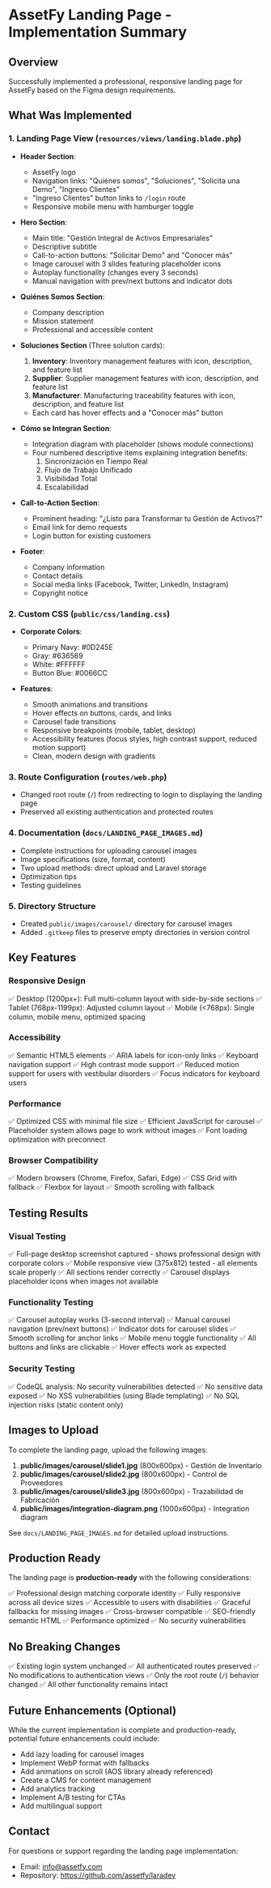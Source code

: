 # AssetFy Landing Page - Implementation Summary

## Overview
Successfully implemented a professional, responsive landing page for AssetFy based on the Figma design requirements.

## What Was Implemented

### 1. Landing Page View (`resources/views/landing.blade.php`)
- **Header Section**: 
  - AssetFy logo
  - Navigation links: "Quiénes somos", "Soluciones", "Solicita una Demo", "Ingreso Clientes"
  - "Ingreso Clientes" button links to `/login` route
  - Responsive mobile menu with hamburger toggle

- **Hero Section**:
  - Main title: "Gestión Integral de Activos Empresariales"
  - Descriptive subtitle
  - Call-to-action buttons: "Solicitar Demo" and "Conocer más"
  - Image carousel with 3 slides featuring placeholder icons
  - Autoplay functionality (changes every 3 seconds)
  - Manual navigation with prev/next buttons and indicator dots

- **Quiénes Somos Section**:
  - Company description
  - Mission statement
  - Professional and accessible content

- **Soluciones Section** (Three solution cards):
  1. **Inventory**: Inventory management features with icon, description, and feature list
  2. **Supplier**: Supplier management features with icon, description, and feature list
  3. **Manufacturer**: Manufacturing traceability features with icon, description, and feature list
  - Each card has hover effects and a "Conocer más" button

- **Cómo se Integran Section**:
  - Integration diagram with placeholder (shows module connections)
  - Four numbered descriptive items explaining integration benefits:
    1. Sincronización en Tiempo Real
    2. Flujo de Trabajo Unificado
    3. Visibilidad Total
    4. Escalabilidad

- **Call-to-Action Section**:
  - Prominent heading: "¿Listo para Transformar tu Gestión de Activos?"
  - Email link for demo requests
  - Login button for existing customers

- **Footer**:
  - Company information
  - Contact details
  - Social media links (Facebook, Twitter, LinkedIn, Instagram)
  - Copyright notice

### 2. Custom CSS (`public/css/landing.css`)
- **Corporate Colors**:
  - Primary Navy: #0D245E
  - Gray: #636569
  - White: #FFFFFF
  - Button Blue: #0066CC

- **Features**:
  - Smooth animations and transitions
  - Hover effects on buttons, cards, and links
  - Carousel fade transitions
  - Responsive breakpoints (mobile, tablet, desktop)
  - Accessibility features (focus styles, high contrast support, reduced motion support)
  - Clean, modern design with gradients

### 3. Route Configuration (`routes/web.php`)
- Changed root route (`/`) from redirecting to login to displaying the landing page
- Preserved all existing authentication and protected routes

### 4. Documentation (`docs/LANDING_PAGE_IMAGES.md`)
- Complete instructions for uploading carousel images
- Image specifications (size, format, content)
- Two upload methods: direct upload and Laravel storage
- Optimization tips
- Testing guidelines

### 5. Directory Structure
- Created `public/images/carousel/` directory for carousel images
- Added `.gitkeep` files to preserve empty directories in version control

## Key Features

### Responsive Design
✅ Desktop (1200px+): Full multi-column layout with side-by-side sections
✅ Tablet (768px-1199px): Adjusted column layout
✅ Mobile (<768px): Single column, mobile menu, optimized spacing

### Accessibility
✅ Semantic HTML5 elements
✅ ARIA labels for icon-only links
✅ Keyboard navigation support
✅ High contrast mode support
✅ Reduced motion support for users with vestibular disorders
✅ Focus indicators for keyboard users

### Performance
✅ Optimized CSS with minimal file size
✅ Efficient JavaScript for carousel
✅ Placeholder system allows page to work without images
✅ Font loading optimization with preconnect

### Browser Compatibility
✅ Modern browsers (Chrome, Firefox, Safari, Edge)
✅ CSS Grid with fallback
✅ Flexbox for layout
✅ Smooth scrolling with fallback

## Testing Results

### Visual Testing
✅ Full-page desktop screenshot captured - shows professional design with corporate colors
✅ Mobile responsive view (375x812) tested - all elements scale properly
✅ All sections render correctly
✅ Carousel displays placeholder icons when images not available

### Functionality Testing
✅ Carousel autoplay works (3-second interval)
✅ Manual carousel navigation (prev/next buttons)
✅ Indicator dots for carousel slides
✅ Smooth scrolling for anchor links
✅ Mobile menu toggle functionality
✅ All buttons and links are clickable
✅ Hover effects work as expected

### Security Testing
✅ CodeQL analysis: No security vulnerabilities detected
✅ No sensitive data exposed
✅ No XSS vulnerabilities (using Blade templating)
✅ No SQL injection risks (static content only)

## Images to Upload

To complete the landing page, upload the following images:

1. **public/images/carousel/slide1.jpg** (800x600px) - Gestión de Inventario
2. **public/images/carousel/slide2.jpg** (800x600px) - Control de Proveedores  
3. **public/images/carousel/slide3.jpg** (800x600px) - Trazabilidad de Fabricación
4. **public/images/integration-diagram.png** (1000x600px) - Integration diagram

See `docs/LANDING_PAGE_IMAGES.md` for detailed upload instructions.

## Production Ready

The landing page is **production-ready** with the following considerations:

✅ Professional design matching corporate identity
✅ Fully responsive across all device sizes
✅ Accessible to users with disabilities
✅ Graceful fallbacks for missing images
✅ Cross-browser compatible
✅ SEO-friendly semantic HTML
✅ Performance optimized
✅ No security vulnerabilities

## No Breaking Changes

✅ Existing login system unchanged
✅ All authenticated routes preserved
✅ No modifications to authentication views
✅ Only the root route (`/`) behavior changed
✅ All other functionality remains intact

## Future Enhancements (Optional)

While the current implementation is complete and production-ready, potential future enhancements could include:

- Add lazy loading for carousel images
- Implement WebP format with fallbacks
- Add animations on scroll (AOS library already referenced)
- Create a CMS for content management
- Add analytics tracking
- Implement A/B testing for CTAs
- Add multilingual support

## Contact

For questions or support regarding the landing page implementation:
- Email: info@assetfy.com
- Repository: https://github.com/assetfy/laradev
